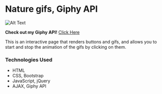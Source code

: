 # Nature gifs, Giphy API


![Alt Text](https://media.giphy.com/media/WWYSFIZo4fsLC/giphy.gif)

**Check out my Giphy API!**
[Click Here](https://shimonikeren.github.io/Nature-Giphy/)

This is an interactive page that renders buttons and gifs, and allows you to start and stop the animation of the gifs by clicking on them.

### Technologies Used
- HTML
- CSS, Bootstrap
- JavaScript, jQuery
- AJAX, Giphy API 
